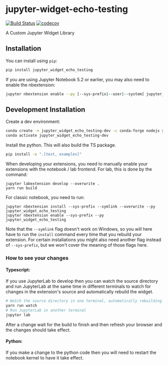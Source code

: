 
# jupyter-widget-echo-testing

[![Build Status](https://travis-ci.org/kylebarron/jupyter-widget-echo-testing.svg?branch=master)](https://travis-ci.org/kylebarron/jupyter_widget_echo_testing)
[![codecov](https://codecov.io/gh/kylebarron/jupyter-widget-echo-testing/branch/master/graph/badge.svg)](https://codecov.io/gh/kylebarron/jupyter-widget-echo-testing)


A Custom Jupyter Widget Library

## Installation

You can install using `pip`:

```bash
pip install jupyter_widget_echo_testing
```

If you are using Jupyter Notebook 5.2 or earlier, you may also need to enable
the nbextension:
```bash
jupyter nbextension enable --py [--sys-prefix|--user|--system] jupyter_widget_echo_testing
```

## Development Installation

Create a dev environment:
```bash
conda create -n jupyter_widget_echo_testing-dev -c conda-forge nodejs yarn python jupyterlab
conda activate jupyter_widget_echo_testing-dev
```

Install the python. This will also build the TS package.
```bash
pip install -e ".[test, examples]"
```

When developing your extensions, you need to manually enable your extensions with the
notebook / lab frontend. For lab, this is done by the command:

```
jupyter labextension develop --overwrite .
yarn run build
```

For classic notebook, you need to run:

```
jupyter nbextension install --sys-prefix --symlink --overwrite --py jupyter_widget_echo_testing
jupyter nbextension enable --sys-prefix --py jupyter_widget_echo_testing
```

Note that the `--symlink` flag doesn't work on Windows, so you will here have to run
the `install` command every time that you rebuild your extension. For certain installations
you might also need another flag instead of `--sys-prefix`, but we won't cover the meaning
of those flags here.

### How to see your changes
#### Typescript:
If you use JupyterLab to develop then you can watch the source directory and run JupyterLab at the same time in different
terminals to watch for changes in the extension's source and automatically rebuild the widget.

```bash
# Watch the source directory in one terminal, automatically rebuilding when needed
yarn run watch
# Run JupyterLab in another terminal
jupyter lab
```

After a change wait for the build to finish and then refresh your browser and the changes should take effect.

#### Python:
If you make a change to the python code then you will need to restart the notebook kernel to have it take effect.
